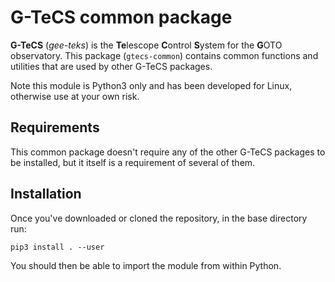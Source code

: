 # G-TeCS common package

**G-TeCS** (*gee-teks*) is the **Te**lescope **C**ontrol **S**ystem for the **G**OTO observatory. This package (`gtecs-common`) contains common functions and utilities that are used by other G-TeCS packages.

Note this module is Python3 only and has been developed for Linux, otherwise use at your own risk.

## Requirements

This common package doesn't require any of the other G-TeCS packages to be installed, but it itself is a requirement of several of them.

## Installation

Once you've downloaded or cloned the repository, in the base directory run:

    pip3 install . --user

You should then be able to import the module from within Python.
